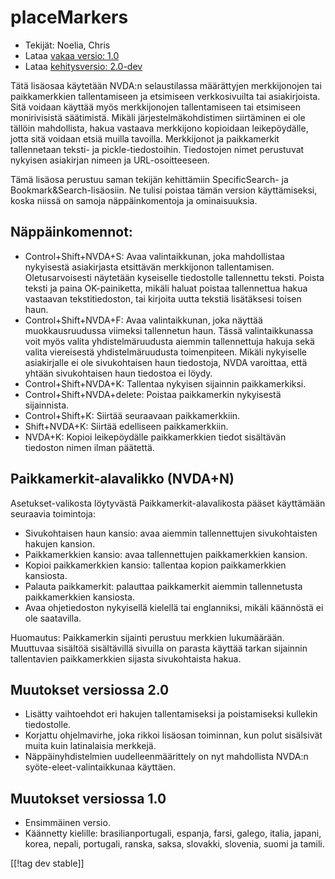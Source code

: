 # placeMarkers #

* Tekijät: Noelia, Chris
* Lataa [vakaa versio: 1.0][1]
* Lataa [kehitysversio: 2.0-dev][2]

Tätä lisäosaa käytetään NVDA:n selaustilassa määrättyjen merkkijonojen tai
paikkamerkkien tallentamiseen ja etsimiseen verkkosivuilta tai
asiakirjoista. Sitä voidaan käyttää myös merkkijonojen tallentamiseen tai
etsimiseen monirivisistä säätimistä. Mikäli järjestelmäkohdistimen
siirtäminen ei ole tällöin mahdollista, hakua vastaava merkkijono kopioidaan
leikepöydälle, jotta sitä voidaan etsiä muilla tavoilla.  Merkkijonot ja
paikkamerkit tallennetaan teksti- ja pickle-tiedostoihin. Tiedostojen nimet
perustuvat nykyisen asiakirjan nimeen ja URL-osoitteeseen.

Tämä lisäosa perustuu saman tekijän kehittämiin SpecificSearch- ja
Bookmark&Search-lisäosiin. Ne tulisi poistaa tämän version käyttämiseksi,
koska niissä on samoja näppäinkomentoja ja ominaisuuksia.

## Näppäinkomennot: ##

*	Control+Shift+NVDA+S: Avaa valintaikkunan, joka mahdollistaa nykyisestä asiakirjasta etsittävän merkkijonon tallentamisen. Oletusarvoisesti näytetään kyseiselle tiedostolle tallennettu teksti. Poista teksti ja paina OK-painiketta, mikäli haluat poistaa tallennettua hakua vastaavan tekstitiedoston, tai kirjoita uutta tekstiä lisätäksesi toisen haun.
*	Control+Shift+NVDA+F: Avaa valintaikkunan, joka näyttää muokkausruudussa viimeksi tallennetun haun. Tässä valintaikkunassa voit myös valita yhdistelmäruudusta aiemmin tallennettuja hakuja sekä valita viereisestä yhdistelmäruudusta toimenpiteen. Mikäli nykyiselle asiakirjalle ei ole sivukohtaisen haun tiedostoja, NVDA varoittaa, että yhtään sivukohtaisen haun tiedostoa ei löydy.
*	Control+Shift+NVDA+K: Tallentaa nykyisen sijainnin paikkamerkiksi.
*	Control+Shift+NVDA+delete: Poistaa paikkamerkin nykyisestä sijainnista.
*	Control+Shift+K: Siirtää seuraavaan paikkamerkkiin.
*	Shift+NVDA+K: Siirtää edelliseen paikkamerkkiin.
*	NVDA+K: Kopioi leikepöydälle paikkamerkkien tiedot sisältävän tiedoston nimen ilman päätettä.

## Paikkamerkit-alavalikko (NVDA+N) ##


Asetukset-valikosta löytyvästä Paikkamerkit-alavalikosta pääset käyttämään
seuraavia toimintoja:

*	Sivukohtaisen haun kansio: avaa aiemmin tallennettujen sivukohtaisten
  hakujen kansion.
*	Paikkamerkkien kansio: avaa tallennettujen paikkamerkkien kansion.
*	Kopioi paikkamerkkien kansio: tallentaa kopion paikkamerkkien kansiosta.
*	Palauta paikkamerkit: palauttaa paikkamerkit aiemmin tallennetusta
  paikkamerkkien kansiosta.
*	Avaa ohjetiedoston nykyisellä kielellä tai englanniksi, mikäli käännöstä
  ei ole saatavilla.

Huomautus: Paikkamerkin sijainti perustuu merkkien lukumäärään. Muuttuvaa
sisältöä sisältävillä sivuilla on parasta käyttää tarkan sijainnin
tallentavien paikkamerkkien sijasta sivukohtaista hakua.

## Muutokset versiossa 2.0 ##
* Lisätty vaihtoehdot eri hakujen tallentamiseksi ja poistamiseksi kullekin
  tiedostolle.
* Korjattu ohjelmavirhe, joka rikkoi lisäosan toiminnan, kun polut
  sisälsivät muita kuin latinalaisia merkkejä.
* Näppäinyhdistelmien uudelleenmäärittely on nyt mahdollista NVDA:n
  syöte-eleet-valintaikkunaa käyttäen.


## Muutokset versiossa 1.0 ##
* Ensimmäinen versio.
* Käännetty kielille: brasilianportugali, espanja, farsi, galego, italia,
  japani, korea, nepali, portugali, ranska, saksa, slovakki, slovenia, suomi
  ja tamili.

[[!tag dev stable]]

[1]: http://addons.nvda-project.org/files/get.php?file=pm

[2]: http://addons.nvda-project.org/files/get.php?file=pm-dev
